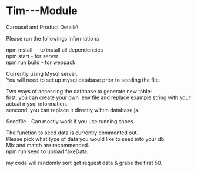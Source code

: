 # Tim---Module

Carousel and Product Details\

Please run the followings information:\

npm install -- to install all dependencies\
npm start - for server\
npm run build - for webpack

Currently using Mysql server.\
You will need to set up mysql database prior to seeding the file.

Two ways of accessing the database to generate new table:\
first: you can create your own .env file and replace example string with your actual mysql information.\
sencond: you can replace it directly wihtin database.js.

Seedfile - Can mostly work if you use running shoes.

The function to seed data is currently commented out.\
Please pick what type of data you would like to seed into your db.\
Mix and match are recommended.\
npm run seed to upload fakeData.

my code will randomly sort get request data & grabs the first 50.
